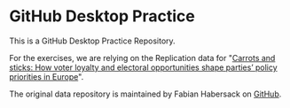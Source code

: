 # GitHub Desktop Practice

This is a GitHub Desktop Practice Repository. 

For the exercises, we are relying on the Replication data for "[Carrots and sticks: How voter loyalty and electoral opportunities shape parties’ policy priorities in Europe](https://ejpr.onlinelibrary.wiley.com/doi/10.1111/1475-6765.12744)".

The original data repository is maintained by Fabian Habersack on [GitHub](https://github.com/FabianHabersack/carrots-and-sticks).
